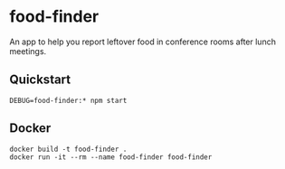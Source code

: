 # food-finder

An app to help you report leftover food in conference rooms after lunch meetings.


## Quickstart

```
DEBUG=food-finder:* npm start
```

## Docker

```
docker build -t food-finder .
docker run -it --rm --name food-finder food-finder
```
